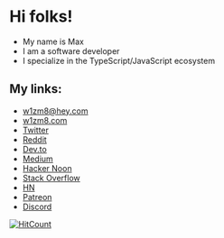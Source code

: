 # Hi folks!

* My name is Max
* I am a software developer
* I specialize in the TypeScript/JavaScript ecosystem

## My links:

* [w1zm8@hey.com](mailto:w1zm8@hey.com)
* [w1zm8.com](http://www.w1zm8.com)
* [Twitter](https://twitter.com/w1zm8)
* [Reddit](https://www.reddit.com/user/w1zm8)
* [Dev.to](https://dev.to/w1zm8)
* [Medium](https://medium.com/@w1zm8)
* [Hacker Noon](https://hackernoon.com/u/w1zm8)
* [Stack Overflow](https://stackoverflow.com/users/10805030/w1zm8)
* [HN](https://news.ycombinator.com/user?id=w1zm8)
* [Patreon](https://www.patreon.com/w1zm8)
* [Discord](https://discord.com/invite/Gb47xvG)

[![HitCount](http://hits.dwyl.com/w1zm8/https://githubcom/w1zm8/w1zm8.svg)](http://hits.dwyl.com/w1zm8/https://githubcom/w1zm8/w1zm8)
